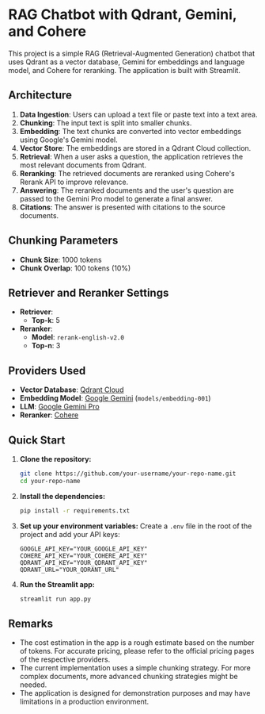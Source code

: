 # RAG Chatbot with Qdrant, Gemini, and Cohere

This project is a simple RAG (Retrieval-Augmented Generation) chatbot that uses Qdrant as a vector database, Gemini for embeddings and language model, and Cohere for reranking. The application is built with Streamlit.

## Architecture

1.  **Data Ingestion**: Users can upload a text file or paste text into a text area.
2.  **Chunking**: The input text is split into smaller chunks.
3.  **Embedding**: The text chunks are converted into vector embeddings using Google's Gemini model.
4.  **Vector Store**: The embeddings are stored in a Qdrant Cloud collection.
5.  **Retrieval**: When a user asks a question, the application retrieves the most relevant documents from Qdrant.
6.  **Reranking**: The retrieved documents are reranked using Cohere's Rerank API to improve relevance.
7.  **Answering**: The reranked documents and the user's question are passed to the Gemini Pro model to generate a final answer.
8.  **Citations**: The answer is presented with citations to the source documents.

## Chunking Parameters

*   **Chunk Size**: 1000 tokens
*   **Chunk Overlap**: 100 tokens (10%)

## Retriever and Reranker Settings

*   **Retriever**:
    *   **Top-k**: 5
*   **Reranker**:
    *   **Model**: `rerank-english-v2.0`
    *   **Top-n**: 3

## Providers Used

*   **Vector Database**: [Qdrant Cloud](https://qdrant.tech/cloud/)
*   **Embedding Model**: [Google Gemini](https://ai.google.dev/) (`models/embedding-001`)
*   **LLM**: [Google Gemini Pro](https://ai.google.dev/)
*   **Reranker**: [Cohere](https://cohere.com/)

## Quick Start

1.  **Clone the repository:**
    ```bash
    git clone https://github.com/your-username/your-repo-name.git
    cd your-repo-name
    ```

2.  **Install the dependencies:**
    ```bash
    pip install -r requirements.txt
    ```

3.  **Set up your environment variables:**
    Create a `.env` file in the root of the project and add your API keys:
    ```
    GOOGLE_API_KEY="YOUR_GOOGLE_API_KEY"
    COHERE_API_KEY="YOUR_COHERE_API_KEY"
    QDRANT_API_KEY="YOUR_QDRANT_API_KEY"
    QDRANT_URL="YOUR_QDRANT_URL"
    ```

4.  **Run the Streamlit app:**
    ```bash
    streamlit run app.py
    ```

## Remarks

*   The cost estimation in the app is a rough estimate based on the number of tokens. For accurate pricing, please refer to the official pricing pages of the respective providers.
*   The current implementation uses a simple chunking strategy. For more complex documents, more advanced chunking strategies might be needed.
*   The application is designed for demonstration purposes and may have limitations in a production environment.
